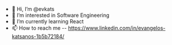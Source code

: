 - 👋 Hi, I’m @evkats
- 👀 I’m interested in Software Engineering
- 🌱 I’m currently learning React
- 📫 How to reach me -- https://www.linkedin.com/in/evangelos-katsanos-1b5b72184/



<!---
evkats/evkats is a ✨ special ✨ repository because its `README.md` (this file) appears on your GitHub profile.
You can click the Preview link to take a look at your changes.
--->
